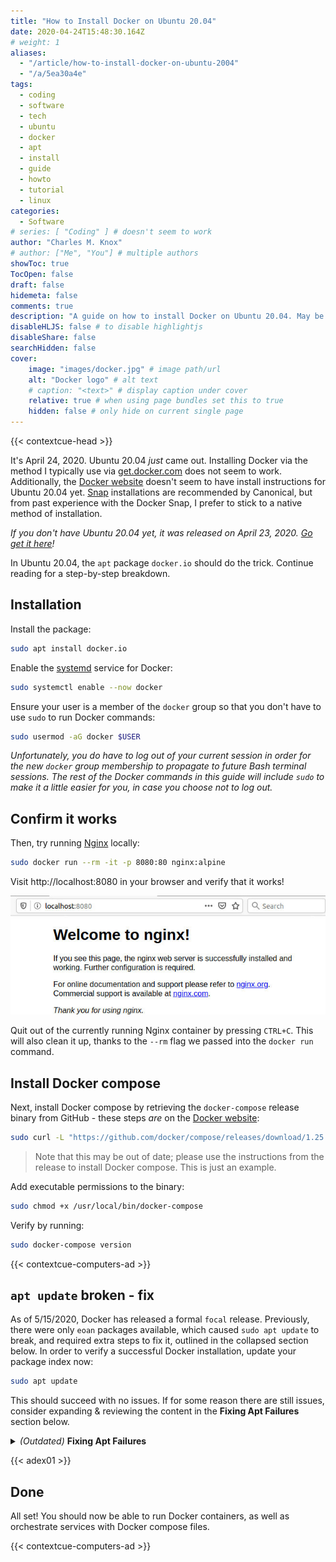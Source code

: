 ```yaml
---
title: "How to Install Docker on Ubuntu 20.04"
date: 2020-04-24T15:48:30.164Z
# weight: 1
aliases:
  - "/article/how-to-install-docker-on-ubuntu-2004"
  - "/a/5ea30a4e"
tags:
  - coding
  - software
  - tech
  - ubuntu
  - docker
  - apt
  - install
  - guide
  - howto
  - tutorial
  - linux
categories:
  - Software
# series: [ "Coding" ] # doesn't seem to work
author: "Charles M. Knox"
# author: ["Me", "You"] # multiple authors
showToc: true
TocOpen: false
draft: false
hidemeta: false
comments: true
description: "A guide on how to install Docker on Ubuntu 20.04. May be outdated."
disableHLJS: false # to disable highlightjs
disableShare: false
searchHidden: false
cover:
    image: "images/docker.jpg" # image path/url
    alt: "Docker logo" # alt text
    # caption: "<text>" # display caption under cover
    relative: true # when using page bundles set this to true
    hidden: false # only hide on current single page
---
```


{{< contextcue-head >}}

It's April 24, 2020. Ubuntu 20.04 _just_ came out. Installing Docker via the method I typically use via [get.docker.com](https://get.docker.com) does not seem to work. Additionally, the [Docker website](https://docs.docker.com/engine/install/ubuntu/) doesn't seem to have install instructions for Ubuntu 20.04 yet. [Snap](https://snapcraft.io/) installations are recommended by Canonical, but from past experience with the Docker Snap, I prefer to stick to a native method of installation.

*If you don't have Ubuntu 20.04 yet, it was released on April 23, 2020. [Go get it here](https://ubuntu.com/download)!*

In Ubuntu 20.04, the `apt` package `docker.io` should do the trick. Continue reading for a step-by-step breakdown.

## Installation

Install the package:

```bash
sudo apt install docker.io
```

Enable the [systemd](https://www.freedesktop.org/software/systemd/man/systemd.service.html) service for Docker:

```bash
sudo systemctl enable --now docker
```

Ensure your user is a member of the `docker` group so that you don't have to use `sudo` to run Docker commands:

```bash
sudo usermod -aG docker $USER
```

*Unfortunately, you do have to log out of your current session in order for the new `docker` group membership to propagate to future Bash terminal sessions. The rest of the Docker commands in this guide will include `sudo` to make it a little easier for you, in case you choose not to log out.*

## Confirm it works

Then, try running [Nginx](https://hub.docker.com/_/nginx/) locally:

```bash
sudo docker run --rm -it -p 8080:80 nginx:alpine
```

Visit http://localhost:8080 in your browser and verify that it works!

![Nginx via Docker](images/ubuntu2004-docker-nginx.jpg)

Quit out of the currently running Nginx container by pressing `CTRL+C`. This will also clean it up, thanks to the `--rm` flag we passed into the `docker run` command.

## Install Docker compose

Next, install Docker compose by retrieving the `docker-compose` release binary from GitHub - these steps _are_ on the [Docker website](https://docs.docker.com/compose/install/#install-compose-on-linux-systems):

```bash
sudo curl -L "https://github.com/docker/compose/releases/download/1.25.5/docker-compose-$(uname -s)-$(uname -m)" -o /usr/local/bin/docker-compose
```

> Note that this may be out of date; please use the instructions from the release to install Docker compose. This is just an example.

Add executable permissions to the binary:

```bash
sudo chmod +x /usr/local/bin/docker-compose
```

Verify by running:

```bash
sudo docker-compose version
```

{{< contextcue-computers-ad >}}

## `apt update` broken - fix

As of 5/15/2020, Docker has released a formal `focal` release. Previously, there were only `eoan` packages available, which caused `sudo apt update` to break, and required extra steps to fix it, outlined in the collapsed section below. In order to verify a successful Docker installation, update your package index now:

```bash
sudo apt update
```

This should succeed with no issues. If for some reason there are still issues, consider expanding & reviewing the content in the **Fixing Apt Failures** section below.

<details>
  <summary><i>(Outdated)</i> <b>Fixing Apt Failures</b></summary>

There's one caveat to this installation method currently. There is currently no apt repository source for Ubuntu 20.04, seen here:

![Docker No Focal](images/ubuntu2004-docker-no-focal.jpg)

This will cause `sudo apt update` commands to fail:

```
Get:1 http://us.archive.ubuntu.com/ubuntu focal InRelease [265 kB]
Ign:2 https://download.docker.com/linux/ubuntu focal InRelease
Err:3 https://download.docker.com/linux/ubuntu focal Release
  404  Not Found [IP: 13.33.71.38 443]
Hit:5 http://security.ubuntu.com/ubuntu focal-security InRelease
Get:6 http://us.archive.ubuntu.com/ubuntu focal-updates InRelease [89.1 kB]
Hit:7 http://us.archive.ubuntu.com/ubuntu focal-backports InRelease
Get:8 http://us.archive.ubuntu.com/ubuntu focal-updates/main amd64 Packages [1,760 B]
Reading package lists... Done
E: The repository 'https://download.docker.com/linux/ubuntu focal Release' does not have a Release file.
N: Updating from such a repository can't be done securely, and is therefore disabled by default.
N: See apt-secure(8) manpage for repository creation and user configuration details.
```

To fix this, edit the file `/etc/apt/sources.list.d/docker.list` to include an `eoan` release:

```
# original preserved:
#deb [arch=amd64] https://download.docker.com/linux/ubuntu focal stable
deb [arch=amd64] https://download.docker.com/linux/ubuntu eoan stable
```

Then, run:

```bash
sudo apt update
```

</details>

{{< adex01 >}}

## Done

All set! You should now be able to run Docker containers, as well as orchestrate services with Docker compose files.

{{< contextcue-computers-ad >}}
